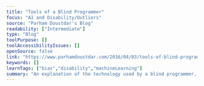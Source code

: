 ```yaml
---
title: "Tools of a Blind Programmer"
focus: "AI and Disability/Outliers"
source: "Parham Doustdar's Blog"
readability: ["Intermediate"]
type: "Blog"
toolPurpose: []
toolAccessibilityIssues: []
openSource: false
link: "https://www.parhamdoustdar.com/2016/04/03/tools-of-blind-programmer/"
keywords: []
learnTags: ["bias","disability","machineLearning"]
summary: "An explanation of the technology used by a blind programmer, from everyday tools to productivity tools. "
---
```


